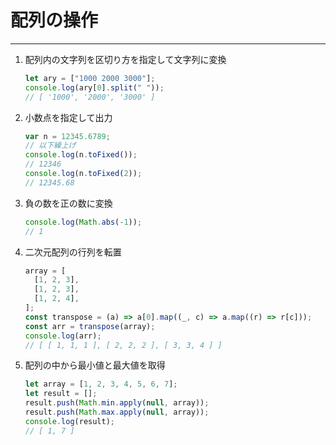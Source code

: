 # 配列の操作

---

1.  配列内の文字列を区切り方を指定して文字列に変換

    ```js
    let ary = ["1000 2000 3000"];
    console.log(ary[0].split(" "));
    // [ '1000', '2000', '3000' ]
    ```

2.  小数点を指定して出力

    ```js
    var n = 12345.6789;
    // 以下繰上げ
    console.log(n.toFixed());
    // 12346
    console.log(n.toFixed(2));
    // 12345.68
    ```

3.  負の数を正の数に変換

    ```js
    console.log(Math.abs(-1));
    // 1
    ```

4.  二次元配列の行列を転置

    ```js
    array = [
      [1, 2, 3],
      [1, 2, 3],
      [1, 2, 4],
    ];
    const transpose = (a) => a[0].map((_, c) => a.map((r) => r[c]));
    const arr = transpose(array);
    console.log(arr);
    // [ [ 1, 1, 1 ], [ 2, 2, 2 ], [ 3, 3, 4 ] ]
    ```

5.  配列の中から最小値と最大値を取得
    ```js
    let array = [1, 2, 3, 4, 5, 6, 7];
    let result = [];
    result.push(Math.min.apply(null, array));
    result.push(Math.max.apply(null, array));
    console.log(result);
    // [ 1, 7 ]
    ```
